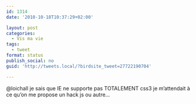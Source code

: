 ```yaml
---
id: 1314
date: '2010-10-18T10:37:29+02:00'

layout: post
categories:
  - Vis ma vie
tags:
  - tweet
format: status
publish_social: no
guid: 'http://tweets.local/?birdsite_tweet=27722190704'

---
```


@loichall je sais que IE ne supporte pas TOTALEMENT css3 je m’attendait à ce qu’on me propose un hack js ou autre…